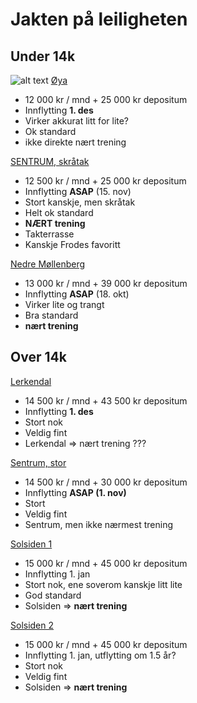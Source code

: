 # Jakten på leiligheten

## Under 14k

![alt text](https://images.finncdn.no/dynamic/1600w/2019/11/vertical-2/12/8/917/206/78_829053884.jpg "Øya")
[Øya](https://www.finn.no/realestate/lettings/ad.html?finnkode=160801318)
* 12 000 kr / mnd + 25 000 kr depositum
* Innflytting **1. des**
* Virker akkurat litt for lite?
* Ok standard
* ikke direkte nært trening

[SENTRUM, skråtak](https://www.finn.no/realestate/lettings/ad.html?finnkode=156917246)
* 12 500 kr / mnd + 25 000 kr depositum
* Innflytting **ASAP** (15. nov)
* Stort kanskje, men skråtak
* Helt ok standard
* **NÆRT trening**
* Takterrasse
* Kanskje Frodes favoritt

[Nedre Møllenberg](https://www.finn.no/realestate/lettings/ad.html?finnkode=160801318)
* 13 000 kr / mnd + 39 000 kr depositum
* Innflytting **ASAP** (18. okt)
* Virker lite og trangt
* Bra standard
* **nært trening**



## Over 14k
[Lerkendal](https://www.finn.no/realestate/lettings/ad.html?finnkode=163126244)
* 14 500 kr / mnd + 43 500 kr depositum
* Innflytting **1. des**
* Stort nok
* Veldig fint
* Lerkendal => nært trening ???

[Sentrum, stor](https://www.finn.no/realestate/lettings/ad.html?finnkode=128970526)
* 14 500 kr / mnd + 30 000 kr depositum
* Innflytting **ASAP (1. nov)**
* Stort
* Veldig fint
* Sentrum, men ikke nærmest trening

[Solsiden 1](https://www.finn.no/realestate/lettings/ad.html?finnkode=107818667)
* 15 000 kr / mnd + 45 000 kr depositum
* Innflytting 1. jan
* Stort nok, ene soverom kanskje litt lite
* God standard
* Solsiden => **nært trening**

[Solsiden 2](https://www.finn.no/realestate/lettings/ad.html?finnkode=133549988)
* 15 000 kr / mnd + 45 000 kr depositum
* Innflytting 1. jan, utflytting om 1.5 år?
* Stort nok
* Veldig fint
* Solsiden => **nært trening**
